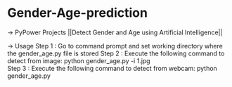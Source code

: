 # Gender-Age-prediction
-> PyPower Projects
||Detect Gender and Age using Artificial Intelligence||


-> Usage 
Step 1 : Go to command prompt and set working directory where the gender_age.py file is stored
Step 2 : Execute the following command to detect from image: python gender_age.py -i 1.jpg  
Step 3 : Execute the following command to detect from webcam: python gender_age.py

